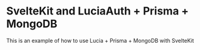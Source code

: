 # SvelteKit and LuciaAuth + Prisma + MongoDB
This is an example of how to use Lucia + Prisma + MongoDB with SvelteKit
